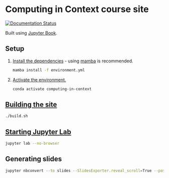 # Computing in Context course site

[![Documentation Status](https://readthedocs.org/projects/computing-in-context/badge/?version=latest)](https://computing-in-context.afeld.me/?badge=latest)

Built using [Jupyter Book](https://jupyterbook.org/).

## Setup

1. [Install the dependencies](https://conda.io/projects/conda/en/latest/user-guide/tasks/manage-environments.html#creating-an-environment-from-an-environment-yml-file) - using [mamba](https://mamba.readthedocs.io/) is recommended.

   ```sh
   mamba install -f environment.yml
   ```

1. [Activate the environment.](https://conda.io/projects/conda/en/latest/user-guide/tasks/manage-environments.html#activating-an-environment)

   ```sh
   conda activate computing-in-context
   ```

## [Building the site](https://jupyterbook.org/en/stable/basics/build.html#build-via-the-command-line)

```sh
./build.sh
```

## [Starting Jupyter Lab](https://jupyterlab.readthedocs.io/en/stable/getting_started/starting.html)

```sh
jupyter lab --no-browser
```

## Generating slides

```sh
jupyter nbconvert --to slides --SlidesExporter.reveal_scroll=True --post serve lecture_NN.ipynb
```
